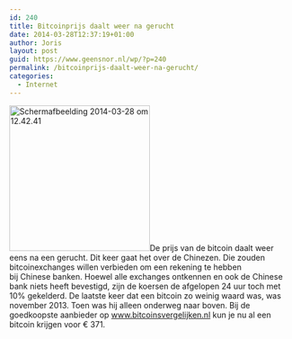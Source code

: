 ```yaml
---
id: 240
title: Bitcoinprijs daalt weer na gerucht
date: 2014-03-28T12:37:19+01:00
author: Joris
layout: post
guid: https://www.geensnor.nl/wp/?p=240
permalink: /bitcoinprijs-daalt-weer-na-gerucht/
categories:
  - Internet
---
```

[<img class="size-full wp-image-244 alignleft" alt="Schermafbeelding 2014-03-28 om 12.42.41" src="https://www.geensnor.nl/wp/wp-content/uploads/2014/03/Schermafbeelding-2014-03-28-om-12.42.41.png" width="250" height="259" />](https://www.geensnor.nl/wp/wp-content/uploads/2014/03/Schermafbeelding-2014-03-28-om-12.42.41.png)De prijs van de bitcoin daalt weer eens na een gerucht. Dit keer gaat het over de Chinezen. Die zouden bitcoinexchanges willen verbieden om een rekening te hebben bij Chinese banken. Hoewel alle exchanges ontkennen en ook de Chinese bank niets heeft bevestigd, zijn de koersen de afgelopen 24 uur toch met 10% gekelderd. De laatste keer dat een bitcoin zo weinig waard was, was november 2013. Toen was hij alleen onderweg naar boven. Bij de goedkoopste aanbieder op <a title="bitcoinsvergelijken.nl" href="https://www.bitcoinsvergelijken.nl" target="_blank">www.bitcoinsvergelijken.nl</a> kun je nu al een bitcoin krijgen voor € 371.